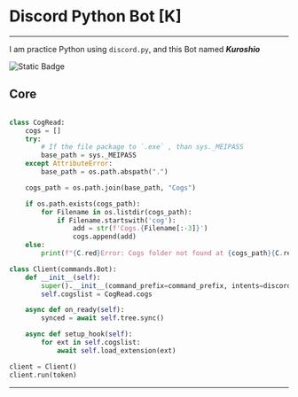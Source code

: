 # Discord Python Bot [K]

---
I am practice Python using `discord.py`, and this Bot named ***Kuroshio*** 

![Static Badge](https://img.shields.io/badge/BK-v--0.00.1b-green)



## Core

```python

class CogRead:
    cogs = []
    try:
        # If the file package to `.exe` , than sys._MEIPASS
        base_path = sys._MEIPASS
    except AttributeError:
        base_path = os.path.abspath(".")

    cogs_path = os.path.join(base_path, "Cogs")

    if os.path.exists(cogs_path):
        for Filename in os.listdir(cogs_path):
            if Filename.startswith('cog'):
                add = str(f'Cogs.{Filename[:-3]}')
                cogs.append(add)
    else:
        print(f"{C.red}Error: Cogs folder not found at {cogs_path}{C.reset}")

class Client(commands.Bot):
    def __init__(self):
        super().__init__(command_prefix=command_prefix, intents=discord.Intents().all())
        self.cogslist = CogRead.cogs

    async def on_ready(self):
        synced = await self.tree.sync()

    async def setup_hook(self):
        for ext in self.cogslist:
            await self.load_extension(ext)

client = Client()
client.run(token)
```
---
